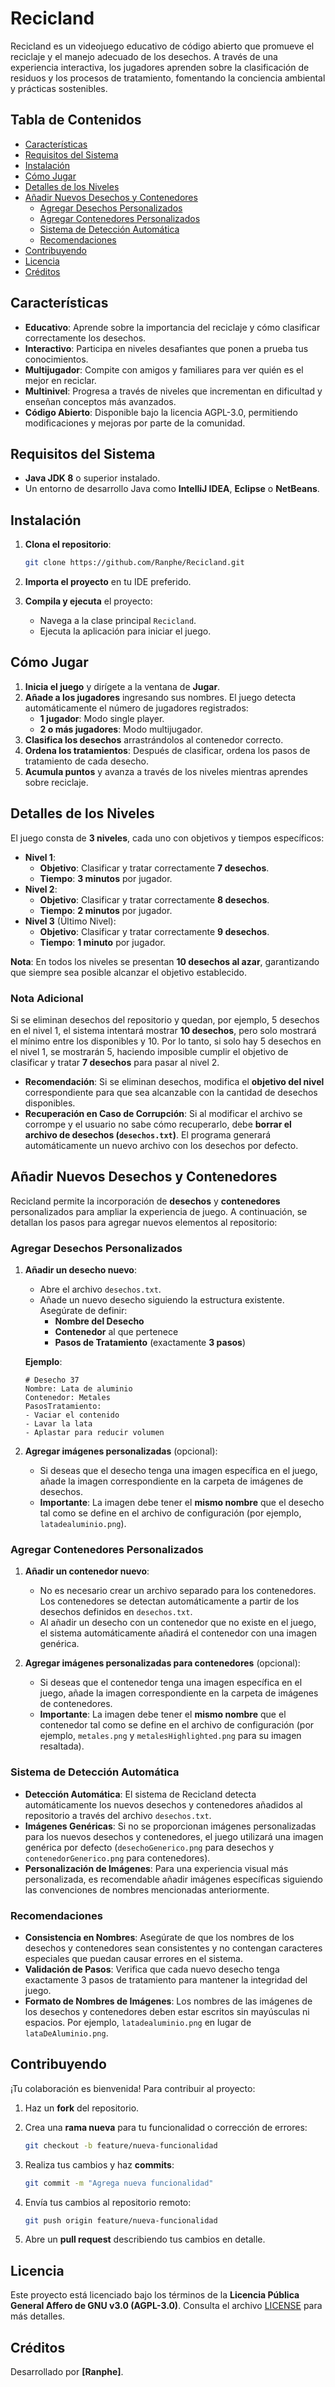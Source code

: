 # Recicland

Recicland es un videojuego educativo de código abierto que promueve el reciclaje y el manejo adecuado de los desechos. A través de una experiencia interactiva, los jugadores aprenden sobre la clasificación de residuos y los procesos de tratamiento, fomentando la conciencia ambiental y prácticas sostenibles.

## Tabla de Contenidos

- [Características](#características)
- [Requisitos del Sistema](#requisitos-del-sistema)
- [Instalación](#instalación)
- [Cómo Jugar](#cómo-jugar)
- [Detalles de los Niveles](#detalles-de-los-niveles)
- [Añadir Nuevos Desechos y Contenedores](#añadir-nuevos-desechos-y-contenedores)
  - [Agregar Desechos Personalizados](#agregar-desechos-personalizados)
  - [Agregar Contenedores Personalizados](#agregar-contenedores-personalizados)
  - [Sistema de Detección Automática](#sistema-de-detección-automática)
  - [Recomendaciones](#recomendaciones)
- [Contribuyendo](#contribuyendo)
- [Licencia](#licencia)
- [Créditos](#créditos)

## Características

- **Educativo**: Aprende sobre la importancia del reciclaje y cómo clasificar correctamente los desechos.
- **Interactivo**: Participa en niveles desafiantes que ponen a prueba tus conocimientos.
- **Multijugador**: Compite con amigos y familiares para ver quién es el mejor en reciclar.
- **Multinivel**: Progresa a través de niveles que incrementan en dificultad y enseñan conceptos más avanzados.
- **Código Abierto**: Disponible bajo la licencia AGPL-3.0, permitiendo modificaciones y mejoras por parte de la comunidad.

## Requisitos del Sistema

- **Java JDK 8** o superior instalado.
- Un entorno de desarrollo Java como **IntelliJ IDEA**, **Eclipse** o **NetBeans**.

## Instalación

1. **Clona el repositorio**:

    ```bash
    git clone https://github.com/Ranphe/Recicland.git
    ```

2. **Importa el proyecto** en tu IDE preferido.

3. **Compila y ejecuta** el proyecto:
    - Navega a la clase principal `Recicland`.
    - Ejecuta la aplicación para iniciar el juego.

## Cómo Jugar

1. **Inicia el juego** y dirígete a la ventana de **Jugar**.
2. **Añade a los jugadores** ingresando sus nombres. El juego detecta automáticamente el número de jugadores registrados:
    - **1 jugador**: Modo single player.
    - **2 o más jugadores**: Modo multijugador.
3. **Clasifica los desechos** arrastrándolos al contenedor correcto.
4. **Ordena los tratamientos**: Después de clasificar, ordena los pasos de tratamiento de cada desecho.
5. **Acumula puntos** y avanza a través de los niveles mientras aprendes sobre reciclaje.

## Detalles de los Niveles

El juego consta de **3 niveles**, cada uno con objetivos y tiempos específicos:

- **Nivel 1**:
  - **Objetivo**: Clasificar y tratar correctamente **7 desechos**.
  - **Tiempo**: **3 minutos** por jugador.
- **Nivel 2**:
  - **Objetivo**: Clasificar y tratar correctamente **8 desechos**.
  - **Tiempo**: **2 minutos** por jugador.
- **Nivel 3** (Último Nivel):
  - **Objetivo**: Clasificar y tratar correctamente **9 desechos**.
  - **Tiempo**: **1 minuto** por jugador.

**Nota**: En todos los niveles se presentan **10 desechos al azar**, garantizando que siempre sea posible alcanzar el objetivo establecido.

### Nota Adicional

Si se eliminan desechos del repositorio y quedan, por ejemplo, 5 desechos en el nivel 1, el sistema intentará mostrar **10 desechos**, pero solo mostrará el mínimo entre los disponibles y 10. Por lo tanto, si solo hay 5 desechos en el nivel 1, se mostrarán 5, haciendo imposible cumplir el objetivo de clasificar y tratar **7 desechos** para pasar al nivel 2.

- **Recomendación**: Si se eliminan desechos, modifica el **objetivo del nivel** correspondiente para que sea alcanzable con la cantidad de desechos disponibles.
- **Recuperación en Caso de Corrupción**: Si al modificar el archivo se corrompe y el usuario no sabe cómo recuperarlo, debe **borrar el archivo de desechos (`desechos.txt`)**. El programa generará automáticamente un nuevo archivo con los desechos por defecto.

## Añadir Nuevos Desechos y Contenedores

Recicland permite la incorporación de **desechos** y **contenedores** personalizados para ampliar la experiencia de juego. A continuación, se detallan los pasos para agregar nuevos elementos al repositorio:

### Agregar Desechos Personalizados

1. **Añadir un desecho nuevo**:
    - Abre el archivo `desechos.txt`.
    - Añade un nuevo desecho siguiendo la estructura existente. Asegúrate de definir:
        - **Nombre del Desecho**
        - **Contenedor** al que pertenece
        - **Pasos de Tratamiento** (exactamente **3 pasos**)

    **Ejemplo**:

    ```plaintext
    # Desecho 37
    Nombre: Lata de aluminio
    Contenedor: Metales
    PasosTratamiento:
    - Vaciar el contenido
    - Lavar la lata
    - Aplastar para reducir volumen
    ```

2. **Agregar imágenes personalizadas** (opcional):
    - Si deseas que el desecho tenga una imagen específica en el juego, añade la imagen correspondiente en la carpeta de imágenes de desechos.
    - **Importante**: La imagen debe tener el **mismo nombre** que el desecho tal como se define en el archivo de configuración (por ejemplo, `latadealuminio.png`).

### Agregar Contenedores Personalizados

1. **Añadir un contenedor nuevo**:
    - No es necesario crear un archivo separado para los contenedores. Los contenedores se detectan automáticamente a partir de los desechos definidos en `desechos.txt`.
    - Al añadir un desecho con un contenedor que no existe en el juego, el sistema automáticamente añadirá el contenedor con una imagen genérica.

2. **Agregar imágenes personalizadas para contenedores** (opcional):
    - Si deseas que el contenedor tenga una imagen específica en el juego, añade la imagen correspondiente en la carpeta de imágenes de contenedores.
    - **Importante**: La imagen debe tener el **mismo nombre** que el contenedor tal como se define en el archivo de configuración (por ejemplo, `metales.png` y `metalesHighlighted.png` para su imagen resaltada).

### Sistema de Detección Automática

- **Detección Automática**: El sistema de Recicland detecta automáticamente los nuevos desechos y contenedores añadidos al repositorio a través del archivo `desechos.txt`.
- **Imágenes Genéricas**: Si no se proporcionan imágenes personalizadas para los nuevos desechos y contenedores, el juego utilizará una imagen genérica por defecto (`desechoGenerico.png` para desechos y `contenedorGenerico.png` para contenedores).
- **Personalización de Imágenes**: Para una experiencia visual más personalizada, es recomendable añadir imágenes específicas siguiendo las convenciones de nombres mencionadas anteriormente.

### Recomendaciones

- **Consistencia en Nombres**: Asegúrate de que los nombres de los desechos y contenedores sean consistentes y no contengan caracteres especiales que puedan causar errores en el sistema.
- **Validación de Pasos**: Verifica que cada nuevo desecho tenga exactamente 3 pasos de tratamiento para mantener la integridad del juego.
- **Formato de Nombres de Imágenes**: Los nombres de las imágenes de los desechos y contenedores deben estar escritos sin mayúsculas ni espacios. Por ejemplo, `latadealuminio.png` en lugar de `lataDeAluminio.png`.

## Contribuyendo

¡Tu colaboración es bienvenida! Para contribuir al proyecto:

1. Haz un **fork** del repositorio.
2. Crea una **rama nueva** para tu funcionalidad o corrección de errores:

    ```bash
    git checkout -b feature/nueva-funcionalidad
    ```

3. Realiza tus cambios y haz **commits**:

    ```bash
    git commit -m "Agrega nueva funcionalidad"
    ```

4. Envía tus cambios al repositorio remoto:

    ```bash
    git push origin feature/nueva-funcionalidad
    ```

5. Abre un **pull request** describiendo tus cambios en detalle.

## Licencia

Este proyecto está licenciado bajo los términos de la **Licencia Pública General Affero de GNU v3.0 (AGPL-3.0)**. Consulta el archivo [LICENSE](LICENSE.md) para más detalles.

## Créditos

Desarrollado por **[Ranphe]**.
